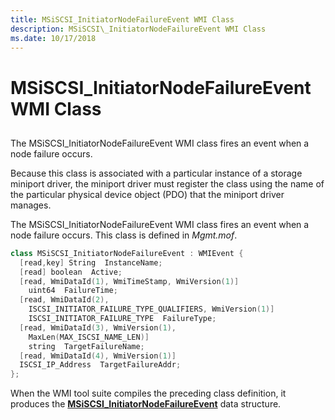 ```yaml
---
title: MSiSCSI_InitiatorNodeFailureEvent WMI Class
description: MSiSCSI\_InitiatorNodeFailureEvent WMI Class
ms.date: 10/17/2018
---
```


# MSiSCSI\_InitiatorNodeFailureEvent WMI Class


## <span id="ddk_msiscsi_initiatornodefailureevent_wmi_class_kr"></span><span id="DDK_MSISCSI_INITIATORNODEFAILUREEVENT_WMI_CLASS_KR"></span>


The MSiSCSI\_InitiatorNodeFailureEvent WMI class fires an event when a node failure occurs.

Because this class is associated with a particular instance of a storage miniport driver, the miniport driver must register the class using the name of the particular physical device object (PDO) that the miniport driver manages.

The MSiSCSI\_InitiatorNodeFailureEvent WMI class fires an event when a node failure occurs. This class is defined in *Mgmt.mof*.

```cpp
class MSiSCSI_InitiatorNodeFailureEvent : WMIEvent {
  [read,key] String  InstanceName;
  [read] boolean  Active;
  [read, WmiDataId(1), WmiTimeStamp, WmiVersion(1)] 
    uint64  FailureTime;
  [read, WmiDataId(2),
    ISCSI_INITIATOR_FAILURE_TYPE_QUALIFIERS, WmiVersion(1)] 
    ISCSI_INITIATOR_FAILURE_TYPE  FailureType;
  [read, WmiDataId(3), WmiVersion(1),
    MaxLen(MAX_ISCSI_NAME_LEN)] 
    string  TargetFailureName;
  [read, WmiDataId(4), WmiVersion(1)] 
  ISCSI_IP_Address  TargetFailureAddr;
};
```

When the WMI tool suite compiles the preceding class definition, it produces the [**MSiSCSI\_InitiatorNodeFailureEvent**](/windows-hardware/drivers/ddi/iscsimgt/ns-iscsimgt-_msiscsi_initiatornodefailureevent) data structure.

 


